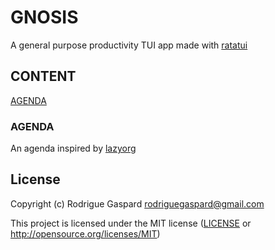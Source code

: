 # GNOSIS

A general purpose productivity TUI app made with [ratatui](https://ratatui.rs/)

## CONTENT
[AGENDA](#AGENDA)

### AGENDA

An agenda inspired by [lazyorg](https://github.com/HubertBel/lazyorg)

## License

Copyright (c) Rodrigue Gaspard <rodriguegaspard@gmail.com>

This project is licensed under the MIT license ([LICENSE] or <http://opensource.org/licenses/MIT>)

[LICENSE]: ./LICENSE
